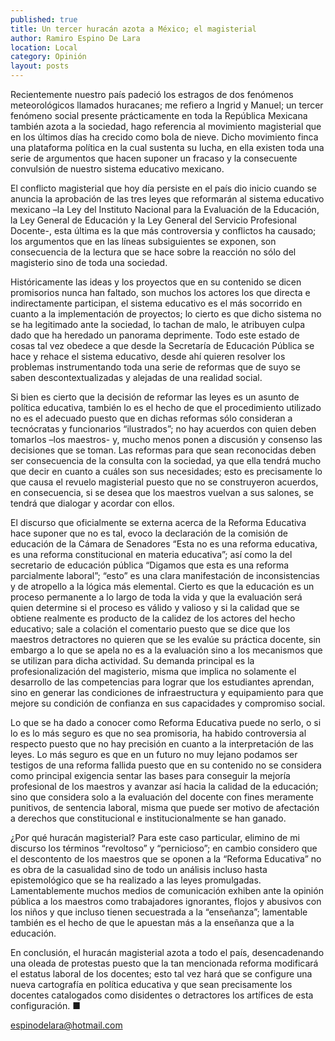 ```yaml
---
published: true
title: Un tercer huracán azota a México; el magisterial
author: Ramiro Espino De Lara
location: Local
category: Opinión
layout: posts
---
```


Recientemente nuestro país padeció los estragos de dos fenómenos meteorológicos llamados huracanes; me refiero a Ingrid y Manuel; un tercer fenómeno social presente prácticamente en toda la República Mexicana también azota a la sociedad, hago referencia al movimiento magisterial que en los últimos días ha crecido como bola de nieve. Dicho movimiento finca una plataforma política en la cual sustenta su lucha, en ella existen toda una serie de argumentos que hacen suponer un fracaso y la consecuente convulsión de nuestro sistema educativo mexicano.

El conflicto magisterial que hoy día persiste en el país dio inicio cuando se anuncia la aprobación de las  tres leyes que reformarán al sistema educativo mexicano  –la Ley del Instituto Nacional para la Evaluación de la Educación, la Ley General de Educación y la Ley General del Servicio Profesional Docente-, esta última es la que más controversia y conflictos ha causado; los argumentos que en las líneas subsiguientes se exponen, son consecuencia de la lectura que se hace sobre la reacción no sólo del magisterio sino de toda una sociedad.

Históricamente las ideas y los proyectos que en su contenido se dicen promisorios nunca han faltado, son muchos los actores los que directa e indirectamente participan, el sistema educativo es el  más socorrido en cuanto a la implementación de proyectos; lo cierto es que dicho sistema no se ha legitimado ante la sociedad, lo tachan de malo, le atribuyen culpa dado que ha heredado un panorama deprimente. Todo este estado de cosas  tal vez obedece a que desde la Secretaría de Educación Pública se hace y rehace el sistema educativo, desde ahí quieren resolver los problemas instrumentando toda una serie de reformas que de suyo se saben descontextualizadas y alejadas de una realidad social.

Si bien es cierto que la decisión de reformar las leyes es un asunto de política educativa, también lo es el hecho de que el procedimiento utilizado no es el adecuado puesto que en dichas reformas sólo consideran a tecnócratas y funcionarios “ilustrados”; no hay acuerdos con quien deben tomarlos –los maestros- y, mucho menos ponen a discusión y consenso las decisiones que se toman. Las reformas para que sean reconocidas deben ser consecuencia de la consulta con la sociedad, ya que ella tendrá mucho que decir en cuanto a cuáles son sus necesidades; esto es precisamente lo que  causa el revuelo magisterial puesto que no se construyeron acuerdos, en consecuencia, si se desea que los maestros vuelvan a sus salones, se tendrá que dialogar y acordar con ellos.

El discurso que oficialmente se externa acerca de la Reforma Educativa hace suponer que no es tal, evoco la declaración de la comisión de educación de la Cámara de Senadores “Esta no es una reforma educativa, es una reforma constitucional en materia educativa”; así como la del secretario de educación pública “Digamos que esta es una reforma parcialmente laboral”; “esto” es una clara manifestación de inconsistencias y de atropello a la lógica más elemental. Cierto es que la educación es un proceso permanente a lo largo de toda la vida y que la evaluación será quien determine si el proceso es válido y valioso y si la calidad que se obtiene realmente es producto de la calidez de los actores del hecho educativo;  sale a colación el comentario puesto que se dice que los maestros detractores no quieren que se les evalúe su práctica docente, sin embargo a lo que se apela no es a la evaluación sino a los mecanismos que se utilizan para dicha actividad. Su demanda principal es la profesionalización del magisterio, misma que implica no solamente el desarrollo de las competencias para lograr que los estudiantes aprendan, sino en generar las condiciones de infraestructura y equipamiento para que mejore su condición de confianza en sus capacidades y compromiso social.

Lo que se ha dado a conocer como Reforma Educativa puede no serlo, o si lo es lo más seguro es que no sea promisoria, ha habido controversia al respecto puesto que no hay precisión en cuanto a la interpretación de las leyes. Lo más seguro es que en un futuro no muy lejano podamos ser testigos de una reforma fallida puesto que en su contenido no se considera como principal exigencia sentar las bases para conseguir la mejoría profesional de los maestros y avanzar así hacia la calidad de la educación; sino que considera solo a la evaluación del docente con fines meramente punitivos, de sentencia laboral, misma que puede ser motivo de afectación a derechos que constitucional e institucionalmente se han ganado.

¿Por qué huracán magisterial? Para este caso particular, elimino de mi discurso los términos “revoltoso” y “pernicioso”; en cambio considero que el descontento de los maestros que se oponen a la “Reforma Educativa” no es obra de la casualidad sino de todo un análisis incluso hasta epistemológico que se ha realizado a las leyes promulgadas. Lamentablemente muchos medios de comunicación exhiben ante la opinión pública a los maestros como trabajadores ignorantes, flojos y abusivos con los niños y que incluso tienen secuestrada a la “enseñanza”; lamentable también es el hecho de que le apuestan más a la enseñanza que a la educación.

En conclusión, el huracán magisterial azota a todo el país, desencadenando una oleada de protestas puesto que la tan mencionada reforma modificará el estatus laboral de los docentes; esto tal vez hará que se configure una nueva cartografía en política educativa y que sean precisamente los docentes catalogados como disidentes o detractores los artífices de esta configuración. ■


espinodelara@hotmail.com 
